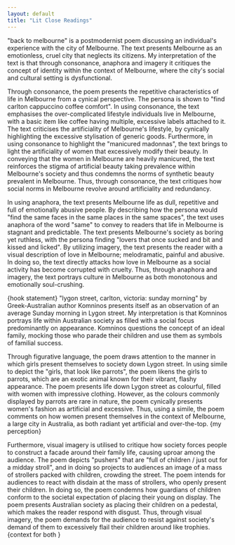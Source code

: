 ```yaml
---
layout: default
title: "Lit Close Readings"
---
```


"back to melbourne" is a postmodernist poem discussing an individual's experience with the city of Melbourne. The text presents Melbourne as an emotionless, cruel city that neglects its citizens. My interpretation of the text is that through consonance, anaphora and imagery it critiques the concept of identity within the context of Melbourne, where the city's social and cultural setting is dysfunctional.

Through consonance, the poem presents the repetitive characteristics of life in Melbourne from a cynical perspective. The persona is shown to "find carlton cappuccino coffee comfort". In using consonance, the text emphasises the over-complicated lifestyle individuals live in Melbourne, with a basic item like coffee having multiple, excessive labels attached to it. The text criticises the artificiality of Melbourne's lifestyle, by cynically highlighting the excessive stylisation of generic goods. Furthermore, in using consonance to highlight the "manicured madonnas", the text brings to light the artificiality of women that excessively modify their beauty. In conveying that the women in Melbourne are heavily manicured, the text reinforces the stigma of artificial beauty taking prevalence within Melbourne's society and thus condemns the norms of synthetic beauty prevalent in Melbourne. Thus, through consonance, the text critiques how social norms in Melbourne revolve around artificiality and redundancy.

In using anaphora, the text presents Melbourne life as dull, repetitive and full of emotionally abusive people. By describing how the persona would "find the same faces in the same places in the same spaces", the text uses anaphora of the word "same" to convey to readers that life in Melbourne is stagnant and predictable. The text presents Melbourne's society as boring yet ruthless, with the persona finding "lovers that once sucked and bit and kissed and licked". By utilizing imagery, the text presents the reader with a visual description of love in Melbourne; melodramatic, painful and abusive. In doing so, the text directly attacks how love in Melbourne as a social activity has become corrupted with cruelty. Thus, through anaphora and imagery, the text portrays culture in Melbourne as both monotonous and emotionally soul-crushing.


{hook statement}
"lygon street, carlton, victoria: sunday morning" by Greek-Australian author Komninos presents itself as an observation of an average Sunday morning in Lygon street. My interpretation is that Komninos portrays life within Australian society as filled with a social focus predominantly on appearance. Komninos questions the concept of an ideal family, mocking those who parade their children and use them as symbols of familial success.

Through figurative language, the poem draws attention to the manner in which girls present themselves to society down Lygon street. In using simile to depict the "girls, that look like parrots", the poem likens the girls to parrots, which are an exotic animal known for their vibrant, flashy appearance. The poem presents life down Lygon street as colourful, filled with women with impressive clothing. However, as the colours commonly displayed by parrots are rare in nature, the poem cynically presents women's fashion as artificial and excessive. Thus, using a simile, the poem comments on how women present themselves in the context of Melbourne, a large city in Australia, as both radiant yet artificial and over-the-top.
{my perception}

Furthermore, visual imagery is utilised to critique how society forces people to construct a facade around their family life, causing uproar among the audience. The poem depicts "pushers" that are "full of children / just out for a midday stroll", and in doing so projects to audiences an image of a mass of strollers packed with children, crowding the street. The poem intends for audiences to react with disdain at the mass of strollers, who openly present their children. In doing so, the poem condemns how guardians of children conform to the societal expectation of placing their young on display. The poem presents Australian society as placing their children on a pedestal, which makes the reader respond with disgust. Thus, through visual imagery, the poem demands for the audience to resist against society's demand of them to excessively flail their children around like trophies.
{context for both }
